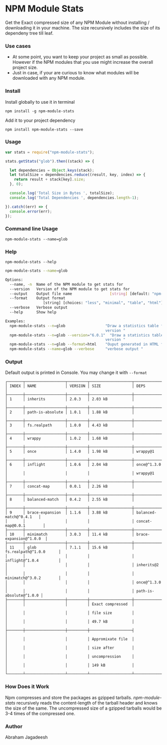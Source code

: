 # NPM Module Stats

Get the Exact compressed size of any NPM Module without installing / downloading it in your machine. 
The size recursively includes the size of its dependeny tree till leaf.

### Use cases

* At some point, you want to keep your project as small as possible. However if the NPM modules that you use might increase the overall project size.
* Just in case, if your are curious to know what modules will be downloaded with any NPM module.

### Install

Install globally to use it in terminal

`npm install -g npm-module-stats`

Add it to your project dependency

`npm install npm-module-stats --save`


### Usage

```js
var stats = require("npm-module-stats");

stats.getStats("glob").then((stack) => {

  let dependencies = Object.keys(stack);
  let totalSize = dependencies.reduce((result, key, index) => {
    return result + stack[key].size;
  }, 0);

  console.log('Total Size in Bytes ', totalSize);
  console.log('Total Dependencies ', dependencies.length-1);

}).catch((err) => {
  console.error(err);
});
```

### Command line Usage

`npm-module-stats --name=glob`

### Help

`npm-module-stats --help` 

```bash
npm-module-stats --name=glob

Options:
  --name, -n  Name of the NPM module to get stats for                  [string] [required]
  --version   Version of the NPM module to get stats for                          [string]
  --output    Output file name                 [string] [default: "npm-module-stats.html"]
  --format    Output format
                 [string] [choices: "less", "minimal", "table", "html"] [default: "table"]
  --verbose   Verbose output                                                     [boolean]
  --help      Show help                                                          [boolean]

Examples:
  npm-module-stats --n=glob                  "Draw a statistics table for the latest
                                             version "
  npm-module-stats --n=glob --version="6.0.1"  "Draw a statistics table for the specific
                                             version "
  npm-module-stats --n=glob --format=html    "Ouput generated in HTML file "
  npm-module-stats --name=glob --verbose     "verbose output "
```

### Output

Default output is printed in Console. You may change it with `--format`

```
┌───────┬──────────────────┬─────────┬───────────────────┬─────────────────────────┐
│ INDEX │ NAME             │ VERSION │ SIZE              │ DEPS                    │
├───────┼──────────────────┼─────────┼───────────────────┼─────────────────────────┤
│ 1     │ inherits         │ 2.0.3   │ 2.03 kB           │                         │
├───────┼──────────────────┼─────────┼───────────────────┼─────────────────────────┤
│ 2     │ path-is-absolute │ 1.0.1   │ 1.88 kB           │                         │
├───────┼──────────────────┼─────────┼───────────────────┼─────────────────────────┤
│ 3     │ fs.realpath      │ 1.0.0   │ 4.43 kB           │                         │
├───────┼──────────────────┼─────────┼───────────────────┼─────────────────────────┤
│ 4     │ wrappy           │ 1.0.2   │ 1.68 kB           │                         │
├───────┼──────────────────┼─────────┼───────────────────┼─────────────────────────┤
│ 5     │ once             │ 1.4.0   │ 1.98 kB           │ wrappy@1                │
├───────┼──────────────────┼─────────┼───────────────────┼─────────────────────────┤
│ 6     │ inflight         │ 1.0.6   │ 2.04 kB           │ once@^1.3.0             │
│       │                  │         │                   │ wrappy@1                │
├───────┼──────────────────┼─────────┼───────────────────┼─────────────────────────┤
│ 7     │ concat-map       │ 0.0.1   │ 2.26 kB           │                         │
├───────┼──────────────────┼─────────┼───────────────────┼─────────────────────────┤
│ 8     │ balanced-match   │ 0.4.2   │ 2.55 kB           │                         │
├───────┼──────────────────┼─────────┼───────────────────┼─────────────────────────┤
│ 9     │ brace-expansion  │ 1.1.6   │ 3.88 kB           │ balanced-match@^0.4.1   │
│       │                  │         │                   │ concat-map@0.0.1        │
├───────┼──────────────────┼─────────┼───────────────────┼─────────────────────────┤
│ 10    │ minimatch        │ 3.0.3   │ 11.4 kB           │ brace-expansion@^1.0.0  │
├───────┼──────────────────┼─────────┼───────────────────┼─────────────────────────┤
│ 11    │ glob             │ 7.1.1   │ 15.6 kB           │ fs.realpath@^1.0.0      │
│       │                  │         │                   │ inflight@^1.0.4         │
│       │                  │         │                   │ inherits@2              │
│       │                  │         │                   │ minimatch@^3.0.2        │
│       │                  │         │                   │ once@^1.3.0             │
│       │                  │         │                   │ path-is-absolute@^1.0.0 │
├───────┼──────────────────┼─────────┼───────────────────┼─────────────────────────┤
│       │                  │         │ Exact compressed  │                         │
│       │                  │         │ file size         │                         │
│       │                  │         │ 49.7 kB           │                         │
├───────┼──────────────────┼─────────┼───────────────────┤                         │
│       │                  │         │ Appromixate file  │                         │
│       │                  │         │ size after        │                         │
│       │                  │         │ uncompression     │                         │
│       │                  │         │ 149 kB            │                         │
└───────┴──────────────────┴─────────┴───────────────────┴─────────────────────────┘
```

### How Does it Work

Npm compresses and store the packages as gzipped tarballs. *npm-module-stats* recursively reads the content-length of the tarball header and knows the size of the same. The uncompressed size of a gzipped tarballs would be 3-4 times of the compressed one.

### Author

Abraham Jagadeesh